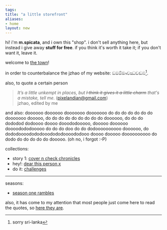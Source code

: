 ```yaml
---
tags: 
title: "a little storefront"
aliases:
- home
layout: new
---
```


hi! i'm **m.spicata**, and i own this "shop". i don't sell anything here, but instead i give away **stuff for free**. if you think it's worth it take it; if you don't want it, leave it.

welcome to [the town](theTown.md)!

in order to counterbalance the jzhao of my website: ඞඔඕඖචඣඩඬඹ[^1].

also, to quote a certain person

> *It’s a little unkempt in places, but ~~I think it gives it a little charm~~ that's a mistake, tell me.* (pixelandian@gmail.com)  
> jzhao, edited by me

and also: doooooo doooooo dooooooo dooooooo do do do do do do do dooooooo dooooo, do do do do do do do do do doooooo, do do do dododod dodoooo doooo dooododooooo, dooooo doooooo doooodododooooo do do do doo do do dodoooooooooo doooooo, do dododoooodododooodododoooododooo doooo dooooo doooooooooo do dodo do do do do do dooooo. (oh no, i forgot :-P)

collections:

- story 1: [cover n check chronicles](coverCheckChronicles.md)
- hey!: [dear this person x](dearX.md)
- do it: [challenges](challenges.md)

---

seasons:

- [season one rambles](rambleOne.md)

also, it has come to my attention that most people just come here to read the quotes, so [here they are](unmotivational.md).

[^1]: sorry sri-lanka